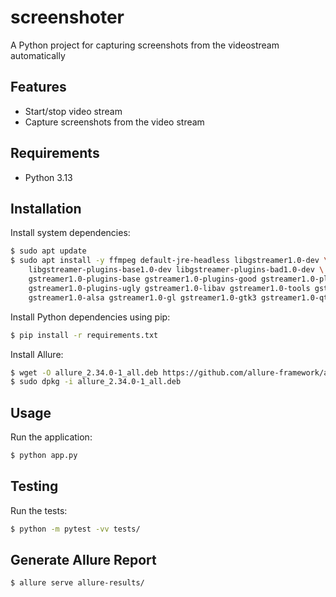 # screenshoter

A Python project for capturing screenshots from the videostream automatically

## Features

- Start/stop video stream
- Capture screenshots from the video stream

## Requirements
- Python 3.13

## Installation
Install system dependencies:
```bash
$ sudo apt update
$ sudo apt install -y ffmpeg default-jre-headless libgstreamer1.0-dev \
    libgstreamer-plugins-base1.0-dev libgstreamer-plugins-bad1.0-dev \
    gstreamer1.0-plugins-base gstreamer1.0-plugins-good gstreamer1.0-plugins-bad \
    gstreamer1.0-plugins-ugly gstreamer1.0-libav gstreamer1.0-tools gstreamer1.0-x \
    gstreamer1.0-alsa gstreamer1.0-gl gstreamer1.0-gtk3 gstreamer1.0-qt5 gstreamer1.0-pulseaudio
```

Install Python dependencies using pip:
```bash
$ pip install -r requirements.txt
```

Install Allure:
```bash
$ wget -O allure_2.34.0-1_all.deb https://github.com/allure-framework/allure2/releases/download/2.34.0/allure_2.34.0-1_all.deb
$ sudo dpkg -i allure_2.34.0-1_all.deb
```


## Usage
Run the application:
```bash
$ python app.py
```

## Testing
Run the tests:
```bash
$ python -m pytest -vv tests/
```

## Generate Allure Report
```bash
$ allure serve allure-results/
```
